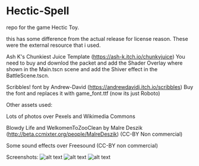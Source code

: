 # Hectic-Spell
repo for the game Hectic Toy.

this has some difference from the actual release for license reason.
These were the external resource that i used.

Ash K's Chunkiest Juice Template (https://ash-k.itch.io/chunkyjuice)
You need to buy and downlod the packet and add the Shader Overlay where shown in the Main.tscn scene and add the Shiver effect in the BattleScene.tscn.

Scribbles! font by Andrew-David (https://andrewdavidj.itch.io/scribbles) Buy the font and replaces it with game_font.ttf (now its just Roboto)

Other assets used:

Lots of photos over Pexels and Wikimedia Commons

Blowdy Life and WelkomenToZooClean by Malre Deszik (http://beta.ccmixter.org/people/MalreDeszik) (CC-BY Non commercial)

Some sound effects over Freesound (CC-BY non commercial)

Screenshots:
![alt text](https://img.itch.zone/aW1hZ2UvMTE4ODM1My82OTMwMTA4LnBuZw==/original/FAJEHm.png)
![alt text](https://img.itch.zone/aW1hZ2UvMTE4ODM1My82OTMwMTAzLnBuZw==/original/kUxcda.png)
![alt text](https://img.itch.zone/aW1hZ2UvMTE4ODM1My82OTMwMTA0LnBuZw==/original/%2Bw%2F1Vk.png)
